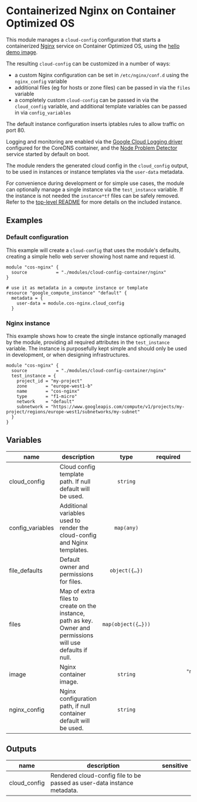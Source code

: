 # Containerized Nginx on Container Optimized OS

This module manages a `cloud-config` configuration that starts a containerized [Nginx](https://nginx.org/en/) service on Container Optimized OS, using the [hello demo image](https://hub.docker.com/r/nginxdemos/hello/).

The resulting `cloud-config` can be customized in a number of ways:

- a custom Nginx configuration can be set in `/etc/nginx/conf.d` using the `nginx_config` variable
- additional files (eg for hosts or zone files) can be passed in via the `files` variable
- a completely custom `cloud-config` can be passed in via the `cloud_config` variable, and additional template variables can be passed in via `config_variables`

The default instance configuration inserts iptables rules to allow traffic on port 80.

Logging and monitoring are enabled via the [Google Cloud Logging driver](https://docs.docker.com/config/containers/logging/gcplogs/) configured for the CoreDNS container, and the [Node Problem Detector](https://cloud.google.com/container-optimized-os/docs/how-to/monitoring) service started by default on boot.

The module renders the generated cloud config in the `cloud_config` output, to be used in instances or instance templates via the `user-data` metadata.

For convenience during development or for simple use cases, the module can optionally manage a single instance via the `test_instance` variable. If the instance is not needed the `instance*tf` files can be safely removed. Refer to the [top-level README](../README.md) for more details on the included instance.

## Examples

### Default configuration

This example will create a `cloud-config` that uses the module's defaults, creating a simple hello web server showing host name and request id.

```hcl
module "cos-nginx" {
  source           = "./modules/cloud-config-container/nginx"
}

# use it as metadata in a compute instance or template
resource "google_compute_instance" "default" {
  metadata = {
    user-data = module.cos-nginx.cloud_config
  }
```

### Nginx instance

This example shows how to create the single instance optionally managed by the module, providing all required attributes in the `test_instance` variable. The instance is purposefully kept simple and should only be used in development, or when designing infrastructures.

```hcl
module "cos-nginx" {
  source           = "./modules/cloud-config-container/nginx"
  test_instance = {
    project_id = "my-project"
    zone       = "europe-west1-b"
    name       = "cos-nginx"
    type       = "f1-micro"
    network    = "default"
    subnetwork = "https://www.googleapis.com/compute/v1/projects/my-project/regions/europe-west1/subnetworks/my-subnet"
  }
}
```


<!-- BEGIN TFDOC -->

## Variables

| name | description | type | required | default |
|---|---|:---:|:---:|:---:|
| cloud_config | Cloud config template path. If null default will be used. | <code>string</code> |  | <code>null</code> |
| config_variables | Additional variables used to render the cloud-config and Nginx templates. | <code>map&#40;any&#41;</code> |  | <code>&#123;&#125;</code> |
| file_defaults | Default owner and permissions for files. | <code title="object&#40;&#123;&#10;  owner       &#61; string&#10;  permissions &#61; string&#10;&#125;&#41;">object&#40;&#123;&#8230;&#125;&#41;</code> |  | <code title="&#123;&#10;  owner       &#61; &#34;root&#34;&#10;  permissions &#61; &#34;0644&#34;&#10;&#125;">&#123;&#8230;&#125;</code> |
| files | Map of extra files to create on the instance, path as key. Owner and permissions will use defaults if null. | <code title="map&#40;object&#40;&#123;&#10;  content     &#61; string&#10;  owner       &#61; string&#10;  permissions &#61; string&#10;&#125;&#41;&#41;">map&#40;object&#40;&#123;&#8230;&#125;&#41;&#41;</code> |  | <code>&#123;&#125;</code> |
| image | Nginx container image. | <code>string</code> |  | <code>&#34;nginxdemos&#47;hello:plain-text&#34;</code> |
| nginx_config | Nginx configuration path, if null container default will be used. | <code>string</code> |  | <code>null</code> |

## Outputs

| name | description | sensitive |
|---|---|:---:|
| cloud_config | Rendered cloud-config file to be passed as user-data instance metadata. |  |

<!-- END TFDOC -->

